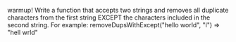 warmup! Write a function that accepts two strings and removes all duplicate characters from the first string EXCEPT the characters included in the second string. For example: removeDupsWithExcept("hello world", "l") => "hell wrld"
